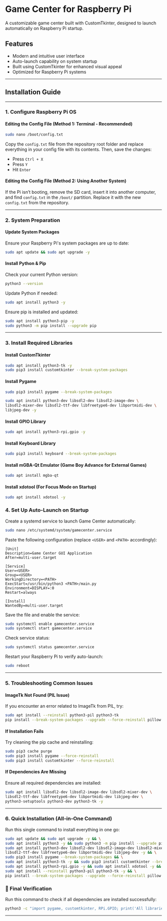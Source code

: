# Game Center for Raspberry Pi

A customizable game center built with CustomTkinter, designed to launch automatically on Raspberry Pi startup.

## Features
- Modern and intuitive user interface
- Auto-launch capability on system startup
- Built using CustomTkinter for enhanced visual appeal
- Optimized for Raspberry Pi systems

---

## Installation Guide

---

### 1. Configure Raspberry Pi OS
#### Editing the Config File (Method 1: Terminal - Recommended)
```bash
sudo nano /boot/config.txt
```
Copy the `config.txt` file from the repository root folder and replace everything in your config file with its contents. Then, save the changes:
- Press `Ctrl + X`
- Press `Y`
- Hit `Enter`

#### Editing the Config File (Method 2: Using Another System)
If the Pi isn’t booting, remove the SD card, insert it into another computer, and find `config.txt` in the `/boot/` partition. Replace it with the new `config.txt` from the repository.

---

### 2. System Preparation
#### Update System Packages
Ensure your Raspberry Pi's system packages are up to date:
```bash
sudo apt update && sudo apt upgrade -y
```

#### Install Python & Pip
Check your current Python version:
```bash
python3 --version
```
Update Python if needed:
```bash
sudo apt install python3 -y
```
Ensure pip is installed and updated:
```bash
sudo apt install python3-pip -y
sudo python3 -m pip install --upgrade pip
```

---

### 3. Install Required Libraries
#### Install CustomTkinter
```bash
sudo apt install python3-tk -y
sudo pip3 install customtkinter --break-system-packages
```
#### Install Pygame
```bash
sudo pip3 install pygame --break-system-packages
```

```bash
sudo apt install python3-dev libsdl2-dev libsdl2-image-dev \
libsdl2-mixer-dev libsdl2-ttf-dev libfreetype6-dev libportmidi-dev \
libjpeg-dev -y
```

#### Install GPIO Library
```bash
sudo apt install python3-rpi.gpio -y
```

#### Install Keyboard Library
```bash
sudo pip3 install keyboard --break-system-packages
```
#### Install mGBA-Qt Emulator (Game Boy Advance for External Games)
```bash
sudo apt install mgba-qt
```

#### Install xdotool (For Focus Mode on Startup)
```bash
sudo apt install xdotool -y
```


### 4. Set Up Auto-Launch on Startup
Create a systemd service to launch Game Center automatically:
```bash
sudo nano /etc/systemd/system/gamecenter.service
```
Paste the following configuration (replace `<USER>` and `<PATH>` accordingly):
```
[Unit]
Description=Game Center GUI Application
After=multi-user.target

[Service]
User=<USER>
Group=<USER>
WorkingDirectory=<PATH>
ExecStart=/usr/bin/python3 <PATH>/main.py
Environment=DISPLAY=:0
Restart=always

[Install]
WantedBy=multi-user.target
```
Save the file and enable the service:
```bash
sudo systemctl enable gamecenter.service
sudo systemctl start gamecenter.service
```
Check service status:
```bash
sudo systemctl status gamecenter.service
```
Restart your Raspberry Pi to verify auto-launch:
```bash
sudo reboot
```

---

### 5. Troubleshooting Common Issues
#### ImageTk Not Found (PIL Issue)
If you encounter an error related to ImageTk from PIL, try:
```bash
sudo apt install --reinstall python3-pil python3-tk
pip install --break-system-packages --upgrade --force-reinstall pillow
```

#### If Installation Fails
Try cleaning the pip cache and reinstalling:
```bash
sudo pip3 cache purge
sudo pip3 install pygame --force-reinstall
sudo pip3 install customtkinter --force-reinstall
```

#### If Dependencies Are Missing
Ensure all required dependencies are installed:
```bash
sudo apt install libsdl2-dev libsdl2-image-dev libsdl2-mixer-dev \
libsdl2-ttf-dev libfreetype6-dev libportmidi-dev libjpeg-dev \
python3-setuptools python3-dev python3-tk -y
```

---

### 6. Quick Installation (All-in-One Command)
Run this single command to install everything in one go:
```bash
sudo apt update && sudo apt upgrade -y && \
sudo apt install python3 -y && sudo python3 -m pip install --upgrade pip && \
sudo apt install python3-dev libsdl2-dev libsdl2-image-dev libsdl2-mixer-dev \
libsdl2-ttf-dev libfreetype6-dev libportmidi-dev libjpeg-dev -y && \
sudo pip3 install pygame --break-system-packages && \
sudo apt install python3-tk -y && sudo pip3 install customtkinter --break-system-packages && \
sudo apt install python3-rpi.gpio -y && sudo apt install xdotool -y && \
sudo apt install --reinstall python3-pil python3-tk -y && \
pip install --break-system-packages --upgrade --force-reinstall pillow
```

### 🔹 Final Verification
Run this command to check if all dependencies are installed successfully:
```bash
python3 -c "import pygame, customtkinter, RPi.GPIO; print('All libraries installed successfully!')"
```

---

